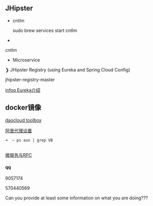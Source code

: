 ## JHipster

*	cntlm

	sudo brew services start cntlm

*

cntlm

*	Microservice

❯ JHipster Registry (using Eureka and Spring Cloud Config)

jhipster-registry-master

[infoq Eureka介绍](http://www.infoq.com/cn/news/2012/09/Eureka)

## docker镜像

[daocloud toolbox](https://get.daocloud.io/toolbox/)

[阿里代理设置](https://talk.ninghao.net/t/docker/3771)
```
➜  ~ ps aux | grep VB
```

##

[微服务与RPC](http://dockone.io/article/2103)

#### qq

9057174

570440569

Can you provide at least some information on what you are doing???
